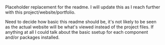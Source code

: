 Placeholder replacement for the readme. I will update this as I reach further with this project/website/portfolio.

Need to decide how basic this readme should be, it's not likely to be seen as the actual website will be what's viewed instead of the project files.
If anything at all I could talk about the basic ssetup for each component and/or packages installed.